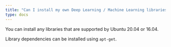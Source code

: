 ```yaml
---
title: "Can I install my own Deep Learning / Machine Learning libraries?"
type: docs
---
```


You can install any libraries that are supported by Ubuntu 20.04 or 16.04.

Library dependencies can be installed using `apt-get`.
